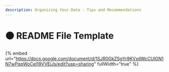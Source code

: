 ```yaml
---
description: Organizing Your Data - Tips and Recommendations
---
```


# 🟠 README File Template

{% embed url="https://docs.google.com/document/d/1SJR0GkZSgYr9KVxdWcCUlGN1N7wPqqWoCeI19VVEjJs/edit?usp=sharing" fullWidth="true" %}
